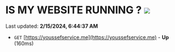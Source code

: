 # IS MY WEBSITE RUNNING ? [![](https://img.shields.io/static/v1?label=Sponsor&message=%E2%9D%A4&logo=GitHub&color=%23fe8e86)](https://github.com/sponsors/<username>)

Last updated: **2/15/2024, 6:44:37 AM**

- `GET` [https://youssefservice.me](https://youssefservice.me) - **Up** (160ms)
